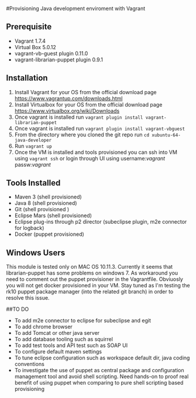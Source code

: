 #Provisioning Java development enviroment with Vagrant
## Prerequisite
* Vagrant  1.7.4
* Virtual Box  5.0.12
* vagrant-vb-guest plugin 0.11.0
* vagrant-librarian-puppet plugin 0.9.1

## Installation 
1. Install Vagrant for your OS from the official download page https://www.vagrantup.com/downloads.html
2. Install Virtualbox for your OS from the official download page https://www.virtualbox.org/wiki/Downloads
3. Once vagrant is installed run ```vagrant plugin install vagrant-librarian-puppet```
4. Once vagrant is installed run ```vagrant plugin install vagrant-vbguest```
5. From the directory where you cloned the git repo run ```cd xubuntu-64-java-developer```
6. Run ```vagrant up```
7. Once the VM is installed and tools provisioned you can ssh into VM using ```vagrant ssh``` or login through UI using username:*vagrant* passw:*vagrant*

## Tools Installed
* Maven 3 (shell provisioned)
* Java 8 (shell provisioned)
* Git (shell provisioned )
* Eclipse Mars (shell provisioned)
* Eclipse plug-ins through p2 director (subeclipse plugin, m2e connector for logback)
* Docker (puppet provisioned)

## Windows Users
This module is tested only on MAC OS 10.11.3.
Currently it seems that librarian-puppet has some problems on windows 7. As workaround you need to comment out the puppet provisioner in the Vagrantfile. Obviuosly you will not get docker provisioned in your VM.
Stay tuned as I'm testing the rk10 puppet package manager (into the related git branch) in order to resolve this issue.

##TO DO
* To add m2e connector to eclipse for subeclipse and egit
* To add chrome browser
* To add Tomcat or other java server
* To add database tooling such as squirrel
* To add test tools and API test such as SOAP UI
* To configure default maven settings
* To tune eclipse configuration such as workspace default dir, java coding conventions
* To investigate the use of puppet as central package and configuration management tool and avoid shell scripting. Need hands-on to proof real benefit of using puppet when comparing to pure shell scripting based provisioning